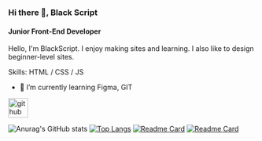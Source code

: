 ### Hi there 👋, Black Script
#### Junior Front-End Developer

Hello, I'm BlackScript. I enjoy making sites and learning. I also like to design beginner-level sites.

Skills: HTML / CSS / JS

- 🌱 I’m currently learning Figma, GIT 


[<img src='https://cdn.jsdelivr.net/npm/simple-icons@3.0.1/icons/github.svg' alt='github' height='40'>](https://github.com/blackscriptt)  

![Anurag's GitHub stats](https://github-readme-stats.vercel.app/api?username=blackscriptt&show_icons=true)
[![Top Langs](https://github-readme-stats.vercel.app/api/top-langs/?username=blackscriptt)](https://github.com/anuraghazra/github-readme-stats)
[![Readme Card](https://github-readme-stats.vercel.app/api/pin/?username=blackscriptt&repo=github-readme-stats)](https://github.com/anuraghazra/github-readme-stats)
[![Readme Card](https://github-readme-stats.vercel.app/api/pin/?username=blackscriptt&repo=github-readme-stats)](https://github.com/anuraghazra/github-readme-stats)
